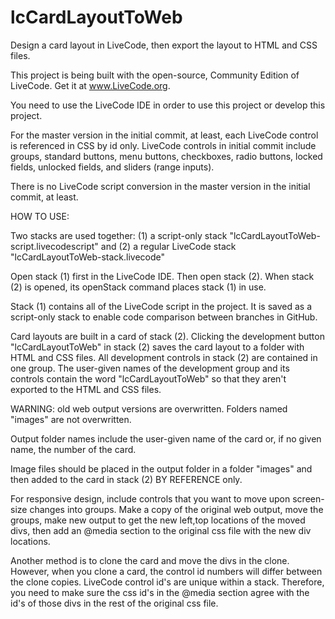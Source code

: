 # lcCardLayoutToWeb
Design a card layout in LiveCode, then export the layout to HTML and CSS files. 

This project is being built with the open-source, Community Edition of LiveCode. Get it at www.LiveCode.org. 

You need to use the LiveCode IDE in order to use this project or develop this project.

For the master version in the initial commit, at least, each LiveCode control is referenced in CSS by id only. LiveCode controls in initial commit include groups, standard buttons, menu buttons, checkboxes, radio buttons, locked fields, unlocked fields, and sliders (range inputs). 

There is no LiveCode script conversion in the master version in the initial commit, at least.

HOW TO USE: 

Two stacks are used together: (1) a script-only stack "lcCardLayoutToWeb-script.livecodescript" and (2) a regular LiveCode stack "lcCardLayoutToWeb-stack.livecode"

Open stack (1) first in the LiveCode IDE. Then open stack (2). When stack (2) is opened, its openStack command places stack (1) in use.  

Stack (1) contains all of the LiveCode script in the project. It is saved as a script-only stack to enable code comparison between branches in GitHub.

Card layouts are built in a card of stack (2). Clicking the development button "lcCardLayoutToWeb" in stack (2) saves the card layout to a folder with HTML and CSS files. All development controls in stack (2) are contained in one group. The user-given names of the development group and its controls contain the word "lcCardLayoutToWeb" so that they aren't exported to the HTML and CSS files.

WARNING: old web output versions are overwritten. Folders named "images" are not overwritten.

Output folder names include the user-given name of the card or, if no given name, the number of the card. 

Image files should be placed in the output folder in a folder "images" and then added to the card in stack (2) BY REFERENCE only. 

For responsive design, include controls that you want to move upon screen-size changes into groups. Make a copy of the original web output, move the groups, make new output to get the new left,top locations of the moved divs, then add an @media section to the original css file with the new div locations.

Another method is to clone the card and move the divs in the clone. However, when you clone a card, the control id numbers will differ between the clone copies. LiveCode control id's are unique within a stack. Therefore, you need to make sure the css id's in the @media section agree with the id's of those divs in the rest of the original css file.


